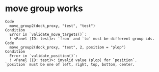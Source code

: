 # move group works

    Code
      move_group2(dock_proxy, "test", "test")
    Condition
      Error in `validate_move_targets()`:
      ! <Panel (ID: test)>: `from` and `to` must be different group ids.
    Code
      move_group2(dock_proxy, "test", 2, position = "plop")
    Condition
      Error in `validate_position()`:
      ! <Panel (ID: test)>: invalid value (plop) for `position`. `position` must be one of left, right, top, bottom, center.

